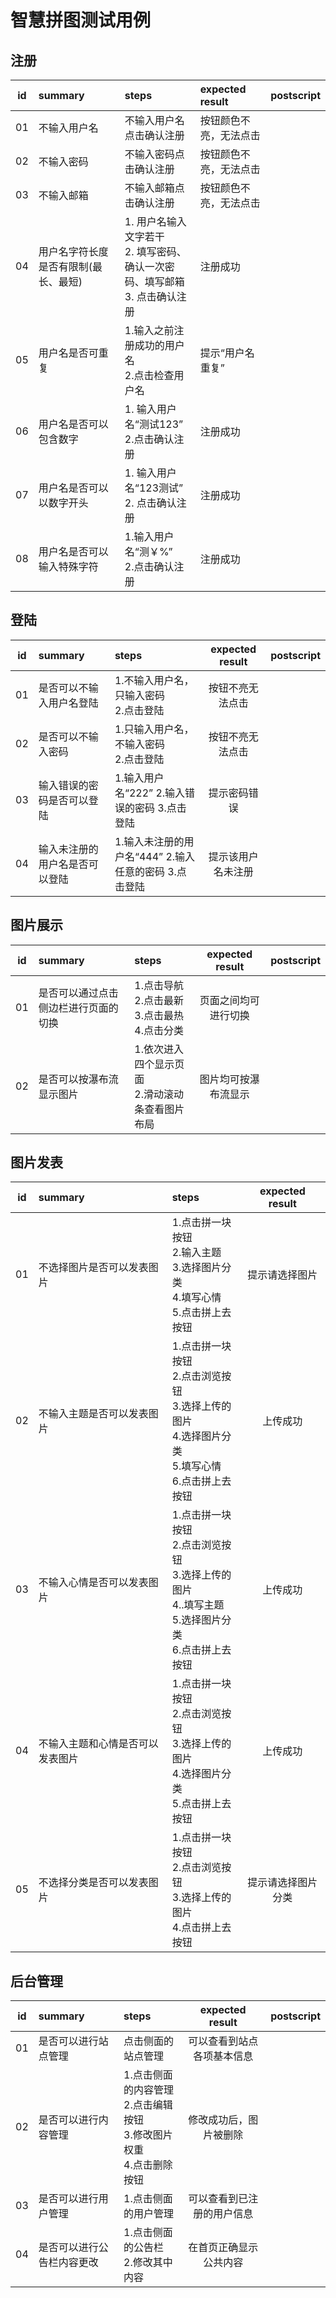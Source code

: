 # 智慧拼图测试用例
## 注册

| id | summary | steps | expected result | postscript |
|----|:----|:----|:----|:----:|
| 01 | 不输入用户名 | 不输入用户名点击确认注册  | 按钮颜色不亮，无法点击 |
| 02 | 不输入密码 | 不输入密码点击确认注册 | 按钮颜色不亮，无法点击 |
| 03 | 不输入邮箱 | 不输入邮箱点击确认注册 | 按钮颜色不亮，无法点击 |
| 04 | 用户名字符长度是否有限制(最长、最短) | 1. 用户名输入文字若干<br>2. 填写密码、确认一次密码、填写邮箱<br> 3. 点击确认注册 | 注册成功 |
| 05 | 用户名是否可重复 | 1.输入之前注册成功的用户名<br> 2.点击检查用户名 | 提示“用户名重复” |
| 06 | 用户名是否可以包含数字 | 1. 输入用户名“测试123”<br>  2.点击确认注册 | 注册成功 |
| 07 | 用户名是否可以以数字开头 | 1. 输入用户名“123测试”<br>  2. 点击确认注册 | 注册成功 |
| 08 | 用户名是否可以输入特殊字符 | 1.输入用户名“测￥%”<br>  2.点击确认注册 | 注册成功 |


## 登陆

| id | summary | steps | expected result | postscript |
|----|:----|:----|:----:|:----:|
| 01 | 是否可以不输入用户名登陆 | 1.不输入用户名，只输入密码<br> 2.点击登陆 | 按钮不亮无法点击
| 02 | 是否可以不输入密码 | 1.只输入用户名，不输入密码<br>2.点击登陆 | 按钮不亮无法点击
| 03 | 输入错误的密码是否可以登陆 | 1.输入用户名“222” 2.输入错误的密码 3.点击登陆 | 提示密码错误
| 04 | 输入未注册的用户名是否可以登陆 | 1.输入未注册的用户名“444” 2.输入任意的密码 3.点击登陆 | 提示该用户名未注册


## 图片展示

| id | summary | steps | expected result | postscript |
|----|:----|:----|:----:|:----:|
| 01 | 是否可以通过点击侧边栏进行页面的切换 | 1.点击导航 <br>2.点击最新<br>3.点击最热<br>4.点击分类<br> | 页面之间均可进行切换
| 02 | 是否可以按瀑布流显示图片 | 1.依次进入四个显示页面<br>2.滑动滚动条查看图片布局 | 图片均可按瀑布流显示


## 图片发表

| id | summary | steps | expected result |
|----|:----|:----|:----:|
| 01 | 不选择图片是否可以发表图片 | 1.点击拼一块按钮<br> 2.输入主题<br>3.选择图片分类<br>4.填写心情<br>5.点击拼上去按钮 | 提示请选择图片
| 02 | 不输入主题是否可以发表图片 | 1.点击拼一块按钮<br> 2.点击浏览按钮<br> 3.选择上传的图片<br>4.选择图片分类<br>5.填写心情<br>6.点击拼上去按钮 | 上传成功
| 03 | 不输入心情是否可以发表图片 | 1.点击拼一块按钮<br> 2.点击浏览按钮<br> 3.选择上传的图片<br>4..填写主题<br>5.选择图片分类<br>6.点击拼上去按钮 | 上传成功
| 04 | 不输入主题和心情是否可以发表图片 | 1.点击拼一块按钮<br> 2.点击浏览按钮<br> 3.选择上传的图片<br>4.选择图片分类<br>5.点击拼上去按钮 | 上传成功
| 05 | 不选择分类是否可以发表图片 | 1.点击拼一块按钮<br> 2.点击浏览按钮<br> 3.选择上传的图片<br>4.点击拼上去按钮 | 提示请选择图片分类


## 后台管理

| id | summary | steps | expected result | postscript |
|----|:----|:----|:----:|:----:|
| 01 | 是否可以进行站点管理 | 点击侧面的站点管理 | 可以查看到站点各项基本信息
| 02 | 是否可以进行内容管理 | 1.点击侧面的内容管理<br> 2.点击编辑按钮<br>3.修改图片权重<br>4.点击删除按钮<br> | 修改成功后，图片被删除
| 03 | 是否可以进行用户管理 | 1.点击侧面的用户管理<br> | 可以查看到已注册的用户信息
| 04 | 是否可以进行公告栏内容更改 | 1.点击侧面的公告栏<br> 2.修改其中内容 | 在首页正确显示公共内容
